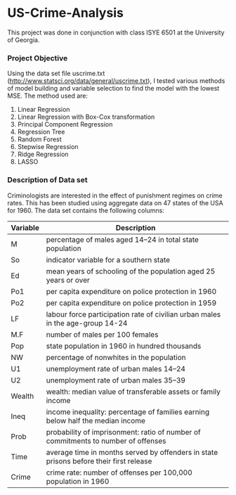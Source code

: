 # US-Crime-Analysis
This project was done in conjunction with class ISYE 6501 at the University of Georgia.
### Project Objective
Using the data set file uscrime.txt (http://www.statsci.org/data/general/uscrime.txt), I tested various methods of model building and variable selection to find the model with the lowest MSE.
The method used are:
1. Linear Regression
2. Linear Regression with Box-Cox transformation
3. Principal Component Regression
4. Regression Tree
5. Random Forest
6. Stepwise Regression
7. Ridge Regression
8. LASSO

### Description of Data set
Criminologists are interested in the effect of punishment regimes on crime rates. This has been studied using aggregate data on 47 states of the USA for 1960. The data set contains the following columns:

Variable | Description
-------- | -------------
M		     |percentage of males aged 14–24 in total state population
So   	   |	indicator variable for a southern state
Ed	     |	mean years of schooling of the population aged 25 years or over
Po1	     |	per capita expenditure on police protection in 1960
Po2	     |	per capita expenditure on police protection in 1959
LF	     |	labour force participation rate of civilian urban males in the age-group 14-24
M.F	     |	number of males per 100 females
Pop	     |	state population in 1960 in hundred thousands
NW	     |	percentage of nonwhites in the population
U1	     |	unemployment rate of urban males 14–24
U2	     |	unemployment rate of urban males 35–39
Wealth   |		wealth: median value of transferable assets or family income
Ineq     |	income inequality: percentage of families earning below half the median income
Prob	   |	probability of imprisonment: ratio of number of commitments to number of offenses
Time	   |	average time in months served by offenders in state prisons before their first release
Crime	   |	crime rate: number of offenses per 100,000 population in 1960
